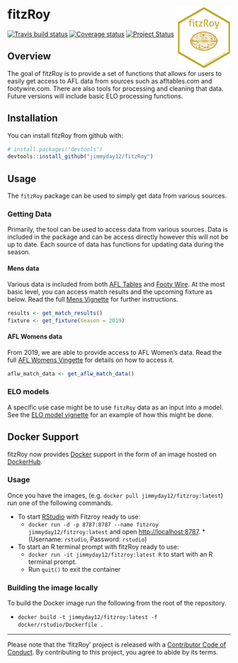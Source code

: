 
<!-- README.md is generated from README.Rmd. Please edit that file -->

# fitzRoy <img src="man/figures/fitz_hex.png" align="right" width="120" height="139"/>

<!-- badges: start -->

[![Travis build
status](https://travis-ci.org/jimmyday12/fitzRoy.svg?branch=master)](https://travis-ci.org/jimmyday12/fitzRoy)
[![Coverage
status](https://codecov.io/gh/jimmyday12/FitzRoy/branch/master/graph/badge.svg)](https://codecov.io/github/jimmyday12/FitzRoy?branch=master)
[![Project
Status](http://www.repostatus.org/badges/latest/active.svg)](http://www.repostatus.org/#active)
<!-- [![Lifecycle: maturing](http://img.shields.io/badge/lifecycle-maturing-blue.svg)](https://www.tidyverse.org/lifecycle/#maturing) -->
<!-- badges: end -->

## Overview

The goal of fitzRoy is to provide a set of functions that allows for
users to easily get access to AFL data from sources such as
afltables.com and footywire.com. There are also tools for processing and
cleaning that data. Future versions will include basic ELO processing
functions.

## Installation

You can install fitzRoy from github with:

``` r
# install.packages("devtools")
devtools::install_github("jimmyday12/fitzRoy")
```

## Usage

The `fitzRoy` package can be used to simply get data from various
sources.

### Getting Data

Primarily, the tool can be used to access data from various sources.
Data is included in the package and can be access directly however this
will not be up to date. Each source of data has functions for updating
data during the season.

#### Mens data

Various data is included from both [AFL Tables](afltables.com) and
[Footy Wire](footywire.com). At the most basic level, you can access
match results and the upcoming fixture as below. Read the full [Mens
Vignette](https://jimmyday12.github.io/fitzRoy/articles/readme-vignette.html)
for further instructions.

``` r
results <- get_match_results()
fixture <- get_fixture(season = 2019)
```

#### AFL Womens data

From 2019, we are able to provide access to AFL Women’s data. Read the
full [AFL Womens
Vingette](https://jimmyday12.github.io/fitzRoy/articles/womens-stats.html)
for details on how to access it.

``` r
aflw_match_data <- get_aflw_match_data()
```

### ELO models

A specific use case might be to use `fitzRoy` data as an input into a
model. See the [ELO model
vignette](https://jimmyday12.github.io/fitzRoy/articles/elo-ratings-example.html)
for an example of how this might be done.

## Docker Support

fitzRoy now provides [Docker](https://www.docker.com/get-started)
support in the form of an image hosted on
[DockerHub](https://hub.docker.com/r/jimmyday12/fitzroy/).

### Usage

Once you have the images, (e.g. `docker pull jimmyday12/fitzroy:latest`)
run one of the following commands.

  - To start [RStudio](https://www.rstudio.com/) with Fitzroy ready to
    use:
      - `docker run -d -p 8787:8787 --name fitzroy
        jimmyday12/fitzroy:latest` and open <http://localhost:8787>.
        \*(Username: `rstudio`, Password: `rstudio`)
  - To start an R terminal prompt with fitzRoy ready to use:
      - `docker run -it jimmyday12/fitzroy:latest R` to start with an R
        terminal prompt.
      - Run `quit()` to exit the container

### Building the image locally

To build the Docker image run the following from the root of the
repository.

  - `docker build -t jimmyday12/fitzroy:latest -f
    docker/rstudio/Dockerfile .`

-----

Please note that the ‘fitzRoy’ project is released with a [Contributor
Code of Conduct](.github/CODE_OF_CONDUCT.md). By contributing to this
project, you agree to abide by its terms.
